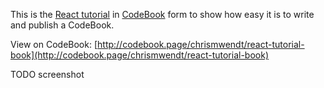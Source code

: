 This is the [React tutorial](https://reactjs.org/tutorial/tutorial.html) in [CodeBook](http://codebook.page/) form to show how easy it is to write and publish a CodeBook.

View on CodeBook: [http://codebook.page/chrismwendt/react-tutorial-book](http://codebook.page/chrismwendt/react-tutorial-book)

TODO screenshot
